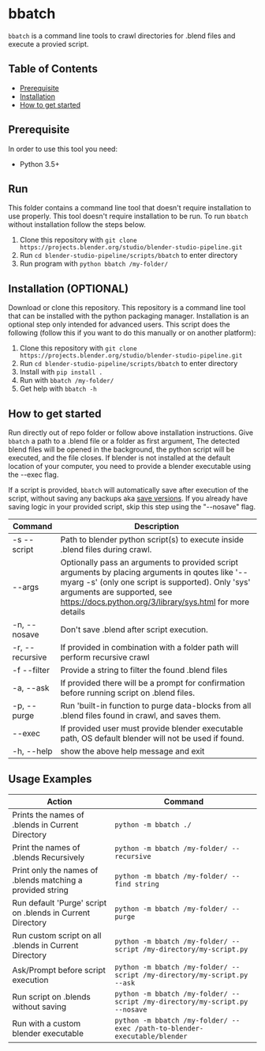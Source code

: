 # bbatch
`bbatch` is a command line tools to crawl directories for .blend files and execute a provied script.
## Table of Contents
- [Prerequisite](#prerequisite)
- [Installation](#installation)
- [How to get started](#how-to-get-started)

## Prerequisite
In order to use this tool you need:
- Python 3.5+

## Run 
This folder contains a command line tool that doesn't require installation to use properly. This tool doesn't require installation to be run. To run `bbatch` without installation follow the steps below.
1. Clone this repository with `git clone https://projects.blender.org/studio/blender-studio-pipeline.git`
2. Run `cd blender-studio-pipeline/scripts/bbatch` to enter directory
3. Run program with `python bbatch /my-folder/` 


## Installation (OPTIONAL)
Download or clone this repository. This repository is a command line tool that can be installed with the python packaging manager. Installation is an optional step only intended for advanced users.
This script does the following (follow this if you want to do this manually or on another platform):

1. Clone this repository with `git clone https://projects.blender.org/studio/blender-studio-pipeline.git`
2. Run `cd blender-studio-pipeline/scripts/bbatch` to enter directory
3. Install with `pip install .`
4. Run with `bbatch /my-folder/`
5. Get help with `bbatch -h`

## How to get started
Run directly out of repo folder or follow above installation instructions. Give `bbatch` a path to a .blend file or a folder as first argument, The detected blend files will be opened in the background, the python script will be executed, and the file closes. If blender is not installed at the default location of your computer, you need to provide a blender executable using the --exec flag.

If a script is provided, `bbatch` will automatically save after execution of the script, without saving any backups aka [save versions](https://docs.blender.org/manual/en/latest/editors/preferences/save_load.html#:~:text=of%20using%20characters.-,Save%20Versions,-Number%20of%20versions). If you already have saving logic in your provided script, skip this step using the "--nosave" flag.

| Command      | Description |
| ----------- | ----------- |
| -s --script| Path to blender python script(s) to execute inside .blend files during crawl.|
| --args |Optionally pass an arguments to provided script arguments by placing arguments in qoutes like '--myarg -s' (only one script is supported). Only 'sys' arguments are supported, see https://docs.python.org/3/library/sys.html for more details|
|  -n, --nosave|Don't save .blend after script execution.|
| -r, --recursive| If provided in combination with a folder path will perform recursive crawl|
| -f  --filter| Provide a string to filter the found .blend files|
| -a, --ask| If provided there will be a prompt for confirmation before running script on .blend files.|
| -p, --purge| Run 'built-in function to purge data-blocks from all .blend files found in crawl, and saves them.|
| --exec| If provided user must provide blender executable path, OS default blender will not be used if found.|
| -h, --help| show the above help message and exit|


## Usage Examples

| Action | Command |
| ----------- | ----------- |
|Prints the names of .blends in Current Directory  | `python -m bbatch ./` |
|Print the names of .blends Recursively | `python -m bbatch /my-folder/ --recursive` | 
|Print only the names of .blends matching a provided string |`python -m bbatch /my-folder/ --find string`|
|Run default 'Purge' script on .blends in Current Directory |`python -m bbatch /my-folder/ --purge`|
|Run custom script on all .blends in Current Directory |`python -m bbatch /my-folder/ --script /my-directory/my-script.py`|
|Ask/Prompt before script execution|`python -m bbatch /my-folder/ --script /my-directory/my-script.py --ask`|
|Run script on .blends without saving |`python -m bbatch /my-folder/ --script /my-directory/my-script.py --nosave` |
|Run with a custom blender executable|`python -m bbatch /my-folder/ --exec /path-to-blender-executable/blender`|

